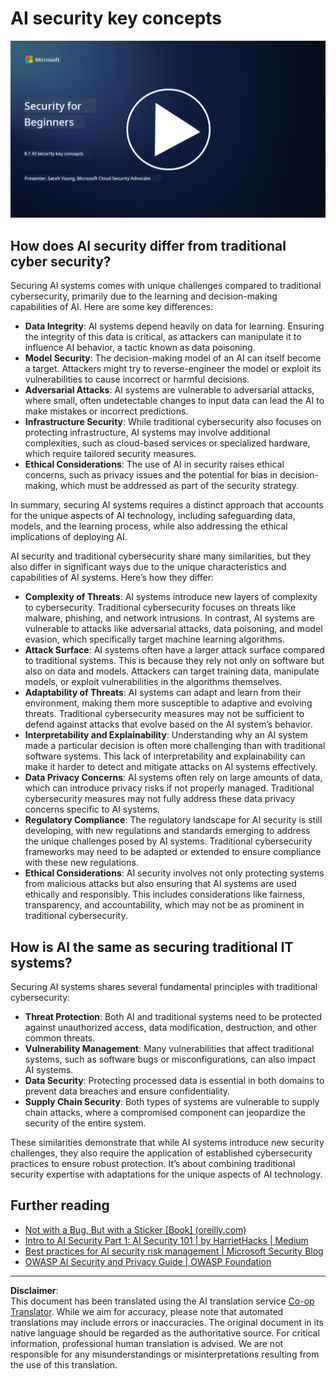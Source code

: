 <!--
CO_OP_TRANSLATOR_METADATA:
{
  "original_hash": "66b61d96936cf25d20fcb411d4ce5227",
  "translation_date": "2025-09-03T22:45:00+00:00",
  "source_file": "8.1 AI security key concepts.md",
  "language_code": "en"
}
-->
# AI security key concepts

[![Watch the video](../../translated_images/8-1_placeholder.00bf95633da13ca44348bde620f848337ccbd7ae4022459eab1df7f37421ba4e.en.png)](https://learn-video.azurefd.net/vod/player?id=ba44f5f7-9b47-462f-9aa5-13e2b71f4998)

## How does AI security differ from traditional cyber security?

Securing AI systems comes with unique challenges compared to traditional cybersecurity, primarily due to the learning and decision-making capabilities of AI. Here are some key differences:

-   **Data Integrity**: AI systems depend heavily on data for learning. Ensuring the integrity of this data is critical, as attackers can manipulate it to influence AI behavior, a tactic known as data poisoning.
-   **Model Security**: The decision-making model of an AI can itself become a target. Attackers might try to reverse-engineer the model or exploit its vulnerabilities to cause incorrect or harmful decisions.
-   **Adversarial Attacks**: AI systems are vulnerable to adversarial attacks, where small, often undetectable changes to input data can lead the AI to make mistakes or incorrect predictions.
-   **Infrastructure Security**: While traditional cybersecurity also focuses on protecting infrastructure, AI systems may involve additional complexities, such as cloud-based services or specialized hardware, which require tailored security measures.
-   **Ethical Considerations**: The use of AI in security raises ethical concerns, such as privacy issues and the potential for bias in decision-making, which must be addressed as part of the security strategy.

In summary, securing AI systems requires a distinct approach that accounts for the unique aspects of AI technology, including safeguarding data, models, and the learning process, while also addressing the ethical implications of deploying AI.

AI security and traditional cybersecurity share many similarities, but they also differ in significant ways due to the unique characteristics and capabilities of AI systems. Here’s how they differ:

- **Complexity of Threats**: AI systems introduce new layers of complexity to cybersecurity. Traditional cybersecurity focuses on threats like malware, phishing, and network intrusions. In contrast, AI systems are vulnerable to attacks like adversarial attacks, data poisoning, and model evasion, which specifically target machine learning algorithms.
- **Attack Surface**: AI systems often have a larger attack surface compared to traditional systems. This is because they rely not only on software but also on data and models. Attackers can target training data, manipulate models, or exploit vulnerabilities in the algorithms themselves.
- **Adaptability of Threats**: AI systems can adapt and learn from their environment, making them more susceptible to adaptive and evolving threats. Traditional cybersecurity measures may not be sufficient to defend against attacks that evolve based on the AI system’s behavior.
- **Interpretability and Explainability**: Understanding why an AI system made a particular decision is often more challenging than with traditional software systems. This lack of interpretability and explainability can make it harder to detect and mitigate attacks on AI systems effectively.
- **Data Privacy Concerns**: AI systems often rely on large amounts of data, which can introduce privacy risks if not properly managed. Traditional cybersecurity measures may not fully address these data privacy concerns specific to AI systems.
- **Regulatory Compliance**: The regulatory landscape for AI security is still developing, with new regulations and standards emerging to address the unique challenges posed by AI systems. Traditional cybersecurity frameworks may need to be adapted or extended to ensure compliance with these new regulations.
- **Ethical Considerations**: AI security involves not only protecting systems from malicious attacks but also ensuring that AI systems are used ethically and responsibly. This includes considerations like fairness, transparency, and accountability, which may not be as prominent in traditional cybersecurity.

## How is AI the same as securing traditional IT systems?

Securing AI systems shares several fundamental principles with traditional cybersecurity:

-   **Threat Protection**: Both AI and traditional systems need to be protected against unauthorized access, data modification, destruction, and other common threats.
-   **Vulnerability Management**: Many vulnerabilities that affect traditional systems, such as software bugs or misconfigurations, can also impact AI systems.
-   **Data Security**: Protecting processed data is essential in both domains to prevent data breaches and ensure confidentiality.
-   **Supply Chain Security**: Both types of systems are vulnerable to supply chain attacks, where a compromised component can jeopardize the security of the entire system.

These similarities demonstrate that while AI systems introduce new security challenges, they also require the application of established cybersecurity practices to ensure robust protection. It’s about combining traditional security expertise with adaptations for the unique aspects of AI technology.

## Further reading

- [Not with a Bug, But with a Sticker [Book] (oreilly.com)](https://www.oreilly.com/library/view/not-with-a/9781119883982/)
- [Intro to AI Security Part 1: AI Security 101 | by HarrietHacks | Medium](https://medium.com/@harrietfarlow/intro-to-ai-security-part-1-ai-security-101-b8662a9efe5)
- [Best practices for AI security risk management | Microsoft Security Blog](https://www.microsoft.com/en-us/security/blog/2021/12/09/best-practices-for-ai-security-risk-management/?WT.mc_id=academic-96948-sayoung)
- [OWASP AI Security and Privacy Guide | OWASP Foundation](https://owasp.org/www-project-ai-security-and-privacy-guide/)

---

**Disclaimer**:  
This document has been translated using the AI translation service [Co-op Translator](https://github.com/Azure/co-op-translator). While we aim for accuracy, please note that automated translations may include errors or inaccuracies. The original document in its native language should be regarded as the authoritative source. For critical information, professional human translation is advised. We are not responsible for any misunderstandings or misinterpretations resulting from the use of this translation.